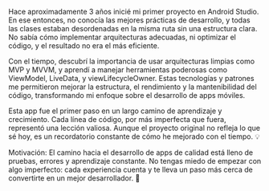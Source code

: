Hace aproximadamente 3 años inicié mi primer proyecto en Android Studio. En ese entonces, no conocía las mejores prácticas de desarrollo, y todas las clases estaban desordenadas en la misma ruta sin una estructura clara. No sabía cómo implementar arquitecturas adecuadas, ni optimizar el código, y el resultado no era el más eficiente.

Con el tiempo, descubrí la importancia de usar arquitecturas limpias como MVP y MVVM, y aprendí a manejar herramientas poderosas como ViewModel, LiveData, y viewLifecycleOwner. Estas tecnologías y patrones me permitieron mejorar la estructura, el rendimiento y la mantenibilidad del código, transformando mi enfoque sobre el desarrollo de apps móviles.

Esta app fue el primer paso en un largo camino de aprendizaje y crecimiento. Cada línea de código, por más imperfecta que fuera, representó una lección valiosa. Aunque el proyecto original no refleja lo que sé hoy, es un recordatorio constante de cómo he mejorado con el tiempo. 💡

Motivación:
El camino hacia el desarrollo de apps de calidad está lleno de pruebas, errores y aprendizaje constante. No tengas miedo de empezar con algo imperfecto: cada experiencia cuenta y te lleva un paso más cerca de convertirte en un mejor desarrollador. 🚀
